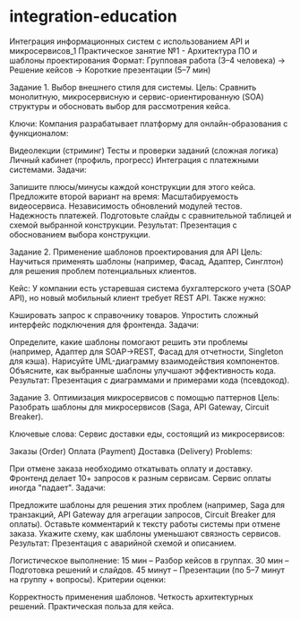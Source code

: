 # integration-education
Интеграция информационных систем с использованием API и микросервисов_1 
Практическое занятие №1 - Архитектура ПО и шаблоны проектирования
Формат: Групповая работа (3–4 человека) → Решение кейсов → Короткие презентации (5–7 мин)

Задание 1. Выбор внешнего стиля для системы.
Цель: Сравнить монолитную, микросервисную и сервис-ориентированную (SOA) структуры и обосновать выбор для рассмотрения кейса.

Ключи:
Компания разрабатывает платформу для онлайн-образования с функционалом:

Видеолекции (стриминг)
Тесты и проверки заданий (сложная логика)
Личный кабинет (профиль, прогресс)
Интеграция с платежными системами.
Задачи:

Запишите плюсы/минусы каждой конструкции для этого кейса.
Предложите второй вариант на время:
Масштабируемость видеосервиса.
Независимость обновлений модулей тестов.
Надежность платежей.
Подготовьте слайды с сравнительной таблицей и схемой выбранной конструкции.
Результат: Презентация с обоснованием выбора конструкции.

Задание 2. Применение шаблонов проектирования для API
Цель: Научиться применять шаблоны (например, Фасад, Адаптер, Синглтон) для решения проблем потенциальных клиентов.

Кейс:
У компании есть устаревшая система бухгалтерского учета (SOAP API), но новый мобильный клиент требует REST API. Также нужно:

Кэшировать запрос к справочнику товаров.
Упростить сложный интерфейс подключения для фронтенда.
Задачи:

Определите, какие шаблоны помогают решить эти проблемы (например, Адаптер для SOAP→REST, Фасад для отчетности, Singleton для кэша).
Нарисуйте UML-диаграмму взаимодействия компонентов.
Объясните, как выбранные шаблоны улучшают эффективность кода.
Результат: Презентация с диаграммами и примерами кода (псевдокод).

Задание 3. Оптимизация микросервисов с помощью паттернов
Цель: Разобрать шаблоны для микросервисов (Saga, API Gateway, Circuit Breaker).

Ключевые слова:
Сервис доставки еды, состоящий из микросервисов:

Заказы (Order)
Оплата (Payment)
Доставка (Delivery)
Problems:

При отмене заказа необходимо откатывать оплату и доставку.
Фронтенд делает 10+ запросов к разным сервисам.
Сервис оплаты иногда "падает".
Задачи:

Предложите шаблоны для решения этих проблем (например, Saga для транзакций, API Gateway для агрегации запросов, Circuit Breaker для оплаты).
Оставьте комментарий к тексту работы системы при отмене заказа.
Укажите схему, как шаблоны уменьшают связность сервисов.
Результат: Презентация с аварийной схемой и описанием.

Логистическое выполнение:
15 мин – Разбор кейсов в группах.
30 мин – Подготовка решений и слайдов.
45 минут – Презентации (по 5–7 минут на группу + вопросы).
Критерии оценки:

Корректность применения шаблонов.
Четкость архитектурных решений.
Практическая польза для кейса.
